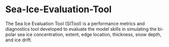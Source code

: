 # Sea-Ice-Evaluation-Tool
The Sea Ice Evaluation Tool (SITool) is a performance metrics and diagnostics tool developed to evaluate the model skills in simulating the bi-polar sea ice concentration, extent, edge location, thickness, snow depth, and ice drift.
